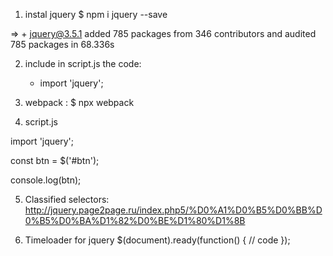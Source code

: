 1. instal jquery
    $ npm i jquery --save

=> + jquery@3.5.1
added 785 packages from 346 contributors and audited 785 packages in 68.336s

2. include in script.js the code:
    - import 'jquery';

3. webpack :
    $ npx webpack

4. script.js

import 'jquery';

const btn = $('#btn');

console.log(btn);

5. Classified selectors:
    http://jquery.page2page.ru/index.php5/%D0%A1%D0%B5%D0%BB%D0%B5%D0%BA%D1%82%D0%BE%D1%80%D1%8B

6. Timeloader for jquery
$(document).ready(function() {
    // code
});